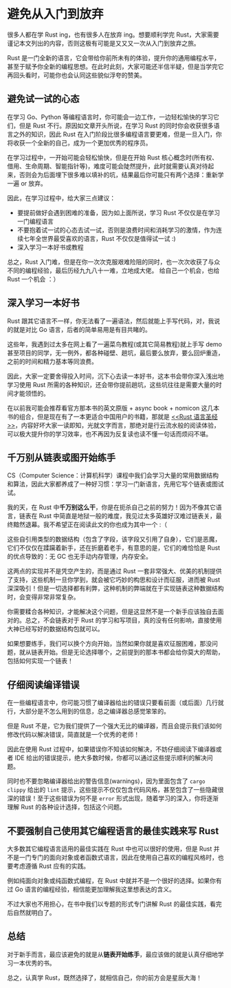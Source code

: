 # 避免从入门到放弃

很多人都在学 Rust ing，也有很多人在放弃 ing。想要顺利学完 Rust，大家需要谨记本文列出的内容，否则这极有可能是又又又一次从入门到放弃之旅。

Rust 是一门全新的语言，它会带给你前所未有的体验，提升你的通用编程水平，甚至于赋予你全新的编程思想。在此时此刻，大家可能还半信半疑，但是当学完它再回头看时，可能你也会认同这些貌似浮夸的赞美。

## 避免试一试的心态

在学习 Go、Python 等编程语言时，你可能会一边工作，一边轻松愉快的学习它们，但是 Rust 不行。原因如文章开头所说，在学习 Rust 的同时你会收获很多语言之外的知识，因此 Rust 在入门阶段比很多编程语言要更难，但是一旦入门，你将收获一个全新的自己，成为一个更加优秀的程序员。

在学习过程中，一开始可能会轻松愉快，但是在开始 Rust 核心概念时(所有权、借用、生命周期、智能指针等)，难度可能会陡然提升，此时就需要认真对待起来，否则会为后面埋下很多难以填补的坑，结果最后你可能只有两个选择：重新学一遍 or 放弃。

因此，在学习过程中，给大家三点建议：

- 要提前做好会遇到困难的准备，因为如上面所说，学习 Rust 不仅仅是在学习一门编程语言
- 不要抱着试一试的心态去试一试，否则是浪费时间和消耗学习的激情，作为连续七年全世界最受喜欢的语言，Rust 不仅仅是值得试一试 :)
- 深入学习一本好书或教程

总之，Rust 入门难，但是在你一次次克服艰难险阻的同时，也一次次收获了与众不同的编程经验，最后历经九九八十一难，立地成大佬。 给自己一个机会，也给 Rust 一个机会 ：）

## 深入学习一本好书

Rust 跟其它语言不一样，你无法看了一遍语法，然后就能上手写代码，对，我说的就是对比 Go 语言，后者的简单易用是有目共睹的。

这些年，我遇到过太多在网上看了一遍菜鸟教程(或其它简易教程)就上手写 demo 甚至项目的同学，无一例外，都各种碰壁、趟坑，最后要么放弃，要么回炉重造，之前的时间和精力基本等同浪费。

因此，大家一定要舍得投入时间，沉下心去读一本好书，这本书会带你深入浅出地学习使用 Rust 所需的各种知识，还会带你提前趟坑，这些坑往往是需要大量的时间才能领悟的。

在以前我可能会推荐看官方那本书的英文原版 + async book + nomicon 这几本书的组合，但是现在有了一本更适合中国用户的书籍，那就是 [<<Rust 语言圣经>>](https://github.com/sunface/rust-course)，内容好坏大家一读即知，光就文字而言，那绝对是行云流水般的阅读体验，可以极大提升你的学习效率，也不再因为反复读也读不懂一句话而烦闷不堪。

## 千万别从链表或图开始练手

CS（Computer Science：计算机科学）课程中我们会学习大量的常用数据结构和算法，因此大家都养成了一种好习惯：学习一门新语言，先用它写个链表或图试试。

我的天，在 Rust 中**千万别这么干**，你是在扼杀自己之前的努力！因为不像其它语言，链表在 Rust 中简直是地狱一般的难度，我见过太多英雄好汉难过链表关，最终黯然退幕。我不希望正在阅读此文的你也成为其中一个 :（

这些自引用类型的数据结构（包含了字段，该字段又引用了自身），它们是恶魔，它们不仅仅在蹂躏着新手，还在折磨着老手，有意思的是，它们的难恰恰是 Rust 的优点导致的：无 GC 也无手动内存管理，内存安全。

这两点的实现并不是凭空产生的，而是通过 Rust 一套非常强大、优美的机制提供了支持，这些机制一旦你学到，就会被它巧妙的构思和设计而征服，进而被 Rust 深深吸引！但是一切选择都有利弊，这种机制的弊端就在于实现链表这种数据结构时，会变得非常非常复杂。

你需要糅合各种知识，才能解决这个问题，但是这显然不是一个新手应该独自去面对的。总之，不会链表对于 Rust 的学习和写项目，真的没有任何影响，直接使用大神已经写好的数据结构包就可以。

如果想要练手，我们可以换个方向开始，当然如果你就是喜欢征服困难，那没问题，就从链表开始。但是无论选择哪个，之前提到的那本书都会给你莫大的帮助，包括如何实现一个链表！

## 仔细阅读编译错误

在一些编程语言中，你可能习惯了编译器给出的错误只要看前面（或后面）几行就行，大部分是不怎么用到的信息，总之编译器总感觉笨笨的。

但是 Rust 不是，它为我们提供了一个强大无比的编译器，而且会提示我们该如何修改代码以解决错误，简直就是一个优秀的老师！

因此在使用 Rust 过程中，如果错误你不知该如何解决，不妨仔细阅读下编译器或者 IDE 给出的错误提示，绝大多数时候，你都可以通过这些提示顺利的解决问题。

同时也不要忽略编译器给出的警告信息(warnings)，因为里面包含了 `cargo clippy` 给出的 `lint` 提示，这些提示不仅仅包含代码风格，甚至包含了一些隐藏很深的错误！至于这些错误为何不是 `error` 形式出现，随着学习的深入，你将逐渐理解 Rust 的各种设计选择，包括这个问题。

## 不要强制自己使用其它编程语言的最佳实践来写 Rust

大多数其它编程语言适用的最佳实践在 Rust 中也可以很好的使用，但是 Rust 并不是一门专门的面向对象或者函数式语言，因此在使用自己喜欢的编程风格时，也要考虑遵循 Rust 应有的实践。

例如纯面向对象或纯函数式编程，在 Rust 中就并不是一个很好的选择。如果你有过 Go 语言的编程经验，相信能更加理解我这里想表达的含义。

不过大家也不用担心，在书中我们以专题的形式专门讲解 Rust 的最佳实践，看完后自然就明白了。

## 总结

对于新手而言，最应该避免的就是从**链表开始练手**，最应该做的就是认真仔细地学习一本优秀的书。

总之，认真学 Rust，既然选择了，就相信自己，你的前方会是星辰大海！


